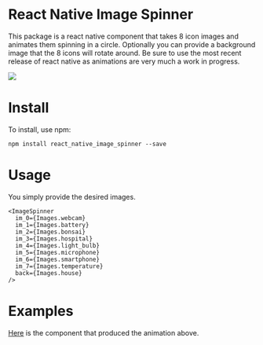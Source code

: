 # React Native Image Spinner

This package is a react native component that takes 8 icon images and animates them spinning in a circle. Optionally you can provide a background image that the 8 icons will rotate around. Be sure to use the most recent release of react native as animations are very much a work in progress.

![](https://lh3.googleusercontent.com/VLo_JxG8FE6Fi6Cf2piqTziVbPVdUkvlWvEwnuKxJ7fgwEsUj_F2LjD1RF511JWq93pk-ky0ip8GVgLW7XnHu7P-OC7qVVCBT5EmtgxXF5XCZJQhKFtxeJtR13HGvGGCPAXIp1d1BgVgMn56kMqVL-3yW8PKfvQrdCW78WS-nRuFq735o41eO7ga5dSR7kpqePVpTGpPbTfTz4iJXwBqzuMAf2iFQcFqbccDkgHJEfyx4XQjN1tZcDspKevkuPkoiwkZORclrzkgnxCxNOhhXr6bQjn-qRCSktLfLJEWUnZh47IvpvpDAD4JmSyiiwy2KchGrKmgXyGc25hgtHCo12-exwABTZ7vLaoWVXVprUwvWX7nVQZIssuoqb1alRSeyWcYYEM2euRdI1j1do46BznxH7CXhB_xuTUiH2IdMl_QFhe4TrzrNSSJw_xkMaLKsDVWMZLIVfuUyY4vSHbfEy6xNZ1bZMLh93tPhzgwk8UDIEFbnnL0UyDyOKahRJXqO4ZuZIavg7iEk--SQVMnuLUtnooYgm7NiJZdAy5nf3hjLl18Rg6hKFe917ceTrAI2t6OMqwisxC03oi051ertCCPztdo9Lj6XxWKCmC9dFqR85ST=w480-h270-no)

# Install

To install, use npm:

```
npm install react_native_image_spinner --save
```

# Usage

You simply provide the desired images.

```
<ImageSpinner
  im_0={Images.webcam}
  im_1={Images.battery}
  im_2={Images.bonsai}
  im_3={Images.hospital}
  im_4={Images.light_bulb}
  im_5={Images.microphone}
  im_6={Images.smartphone}
  im_7={Images.temperature}
  back={Images.house}
/>
```

# Examples

[Here](https://github.com/Introvertuous/smart_home/blob/master/mobile/App/Containers/PresentationScreen.js) is the component that produced the animation above.
